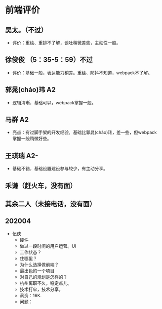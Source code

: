 # 前端评价
## 吴太。（不过）
* 评价：重绘、重排不了解，谈吐稍微差些，主动性一般。

## 徐俊俊 （5：35-5：59）不过
* 评价：基础一般，表达能力稍差。重绘、防抖不知道，webpack不了解。

## 郭晁(cháo)玮 A2
* 逻辑清晰，基础可以，webpack掌握一般。

## 马群 A2
* 亮点：有过脚手架的开发经验，基础比郭晁(cháo)玮，差一些，但webpack掌握一般稍微好些。

## 王琪瑞 A2-
* 基础不错，基础设置建设参与较少，有主动分享。

## 禾谦（赶火车，没有面）
## 其余二人（未接电话，没有面）


## 202004
* 伍侠
  - 硬件
  - 做过一段时间的用户运营。UI
  - 工作状态？
  - 住哪里？
  - 为什么选择做前端？
  - 最出色的一个项目
  - 对自己的规划是怎样的？
  - 杭州离职不久，稳定点儿。
  - 技术打牢，技术分享。
  - 薪资：16K.
  - 问题：

